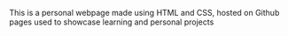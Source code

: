 This is a personal webpage made using HTML and CSS, hosted on Github pages used to showcase learning and personal projects
